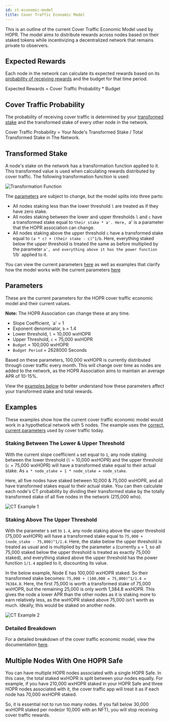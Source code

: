 ```yaml
---
id: ct-economic-model
title: Cover Traffic Economic Model
---
```


This is an outline of the current Cover Traffic Economic Model used by HOPR. The model aims to distribute rewards across nodes based on their staked tokens while incentivizing a decentralized network that remains private to observers. 

## Expected Rewards

Each node in the network can calculate its expected rewards based on its [probability of receiving rewards](./ct-economic-model.md#cover-traffic-probability) and the budget for that time period.

Expected Rewards = Cover Traffic Probability * Budget

## Cover Traffic Probability

The probability of receiving cover traffic is determined by your [transformed stake](./ct-economic-model.md#transformed-stake) and the transformed stake of every other node in the network. 

Cover Traffic Probability = Your Node's Transformed Stake / Total Transformed Stake in The Network.

## Transformed Stake

A node's stake on the network has a transformation function applied to it. This transformed value is used when calculating rewards distributed by cover traffic. The following transformation function is used:

![Transformation Function](/img/node/CT-probability.png)

The [parameters](./ct-economic-model.md#parameters) are subject to change, but the model splits into three parts:

* All nodes staking less than the lower threshold `l` are treated as if they have zero stake.
* All nodes staking between the lower and upper thresholds `l` and `c` have a transformed stake equal to `their stake * a'. Here, `a' is a parameter that the HOPR association can change.
* All nodes staking above the upper threshold `c` have a transformed stake equal to `(a * c) + (their stake - c)^1/b`. Here, everything staked below the upper threshold is treated the same as before multiplied by the parameter `a', and everything above it has the power function `1/b` applied to it.

You can view the current parameters [here](./ct-economic-model.md#parameters) as well as examples that clarify how the model works with the current parameters [here](./ct-economic-model.md#examples)

## Parameters

These are the current parameters for the HOPR cover traffic economic model and their current values.

**Note:** The HOPR Association can change these at any time. 

* Slope Coefficient, `a' = 1
* Exponent denominator, `b` = 1.4
* Lower threshold, `l` = 10,000 wxHOPR
* Upper Threshold, `c` = 75,000 wxHOPR
* `Budget` = 100,000 wxHOPR
* `Budget Period` = 2628000 Seconds

Based on these parameters, 100,000 wxHOPR is currently distributed through cover traffic every month. This will change over time as nodes are added to the network, as the 
HOPR Association aims to maintain an average APR of 10-15%.

View the [examples below](./ct-economic-model.md#examples) to better understand how these parameters affect your transformed stake and total rewards.

## Examples

These examples show how the current cover traffic economic model would work in a hypothetical network with 5 nodes. The example uses the [correct, current parameters](./ct-economic-model.md) used by cover traffic today. 

### Staking Between The Lower & Upper Threshold

With the current slope coefficient `a` set equal to `1`, any node staking between the lower threshold (`l` = 10,000 wxHOPR) and the upper threshold (`c` = 75,000 wxHOPR) will have a transformed stake equal to their actual stake. As `a * node_stake = 1 * node_stake = node_stake`.

Here, all five nodes have staked between 10,000 & 75,000 wxHOPR, and all have transformed stakes equal to their actual stake. You can then calculate each node's CT probability by dividing their transformed stake by the totally transformed stake of all five nodes in the network (215,000 who).

![CT Example 1](/img/node/CT-example-1.png)

### Staking Above The Upper Threshold

With the parameter `b` set to `1.4`, any node staking above the upper threshold (75,000 wxHOPR) will have a transformed stake equal to `75,000 + (node_stake - 75,000)^1/1.4`. Here, the stake below the upper threshold is treated as usual and is multiplied by the parameter `a` (currently `a` = 1, so all 75,000 staked below the upper threshold is treated as exactly 75,000 staked), and everything staked above the upper threshold has the power function `1/1.4` applied to it, discounting its value. 

In the below example, Node E has 100,000 wxHOPR staked. So their transformed stake becomes: `75,000 + (100,000 = 75,000)^1/1.4 = 76384.8`. Here, the first 75,000 is worth a transformed stake of 75,000 wxHOPR, but the remaining 25,000 is only worth 1,384.8 wxHOPR. This gives the node a lower APR than the other nodes as it is staking more to earn relatively less, as the wxHOPR staked above 75,000 isn't worth as much. Ideally, this would be staked on another node. 

![CT Example 2](/img/node/CT-example-2.png)

### Detailed Breakdown

For a detailed breakdown of the cover traffic economic model, view the documentation [here](https://github.com/hoprnet/ct-research/wiki/Economic-model).

## Multiple Nodes With One HOPR Safe

You can have multiple HOPR nodes associated with a single HOPR Safe. In this case, the total staked wxHOPR is split between your nodes equally. For example, if you have 210,000 wxHOPR staked in your HOPR Safe and three HOPR nodes associated with it, the cover traffic app will treat it as if each node has 70,000 wxHOPR staked. 

So, it is essential not to run too many nodes. If you fall below 30,000 wxHOPR staked per node(or 10,000 with an NFT), you will stop receiving cover traffic rewards.